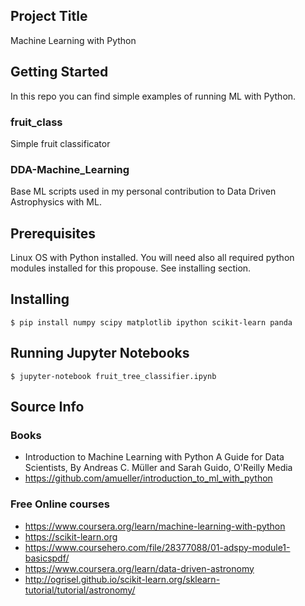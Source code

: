 ## Project Title

Machine Learning with Python

## Getting Started

In this repo you can find simple examples of running ML with Python.

### fruit_class
Simple fruit classificator

### DDA-Machine_Learning
Base ML scripts used in my personal contribution to Data Driven Astrophysics with ML. 

## Prerequisites

Linux OS with Python installed.
You will need also all required python modules installed for this propouse. See installing section.

## Installing

```
$ pip install numpy scipy matplotlib ipython scikit-learn panda
```

## Running Jupyter Notebooks

```
$ jupyter-notebook fruit_tree_classifier.ipynb
```

## Source Info

### Books

* Introduction to Machine Learning with Python
  A Guide for Data Scientists, By Andreas C. Müller and Sarah Guido, O'Reilly Media
* https://github.com/amueller/introduction_to_ml_with_python

### Free Online courses

* https://www.coursera.org/learn/machine-learning-with-python
* https://scikit-learn.org
* https://www.coursehero.com/file/28377088/01-adspy-module1-basicspdf/
* https://www.coursera.org/learn/data-driven-astronomy
* http://ogrisel.github.io/scikit-learn.org/sklearn-tutorial/tutorial/astronomy/
